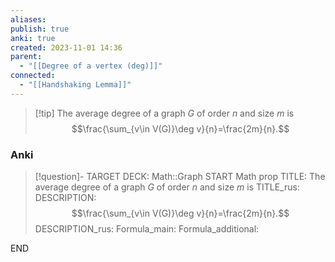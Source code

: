 ```yaml
---
aliases: 
publish: true
anki: true
created: 2023-11-01 14:36
parent:
  - "[[Degree of a vertex (deg)]]"
connected:
  - "[[Handshaking Lemma]]"
---
```


> [!tip] The average degree of a graph $G$ of order $n$ and size $m$ is
> $$\frac{\sum_{v\in V(G)}\deg v}{n}=\frac{2m}{n}.$$

### Anki
> [!question]-
TARGET DECK: Math::Graph
START
Math prop
TITLE: The average degree of a graph $G$ of order $n$ and size $m$ is
TITLE_rus: 
DESCRIPTION: $$\frac{\sum_{v\in V(G)}\deg v}{n}=\frac{2m}{n}.$$
DESCRIPTION_rus: 
Formula_main: 
Formula_additional:
<!--ID: 1699170504197-->
END














